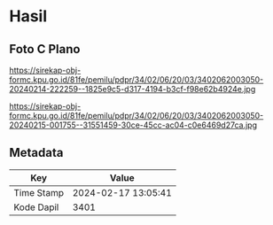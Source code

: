 # Hasil

## Foto C Plano

https://sirekap-obj-formc.kpu.go.id/81fe/pemilu/pdpr/34/02/06/20/03/3402062003050-20240214-222259--1825e9c5-d317-4194-b3cf-f98e62b4924e.jpg

https://sirekap-obj-formc.kpu.go.id/81fe/pemilu/pdpr/34/02/06/20/03/3402062003050-20240215-001755--31551459-30ce-45cc-ac04-c0e6469d27ca.jpg


## Metadata

| Key        | Value               |
| ---------- | ------------------- |
| Time Stamp | 2024-02-17 13:05:41 |
| Kode Dapil | 3401                |



